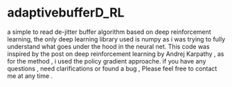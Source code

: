 # adaptivebufferD_RL
a simple to read  de-jitter buffer algorithm based on deep reinforcement learning, the only deep learning library used is numpy 
as i was trying to fully understand what goes under the hood in the neural net.
This code was inspired by the post on deep reinforcement learning by Andrej Karpathy , as for the method , i used the policy gradient approache. 
if you have any questions , need clarifications or found a bug , Please feel free to contact me at any time .
